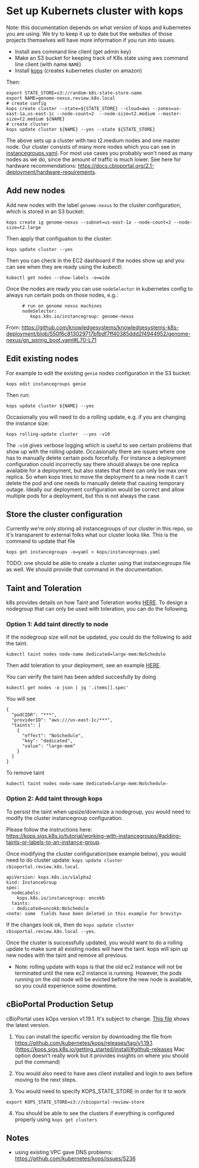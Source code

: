 # Set up Kubernets cluster with kops
Note: this documentation depends on what version of kops and kubernetes you are
using. We try to keep it up to date but the websites of those projects
themselves will have more information if you run into issues.

- Install aws command line client (get admin key)
- Make an S3 bucket for keeping track of K8s state using aws command line
  client (with name `NAME`)
- Install [kops](https://github.com/kubernetes/kops) (creates kubernetes cluster on amazon)
 
Then:
```
export STATE_STORE=s3://random-k8s-state-store-name
export NAME=genome-nexus.review.k8s.local
# create config
kops create cluster --state=${STATE_STORE} --cloud=aws --zones=us-east-1a,us-east-1c --node-count=2  --node-size=t2.medium --master-size=t2.medium ${NAME}
# create cluster
kops update cluster ${NAME} --yes --state ${STATE_STORE}
```
The above sets up a cluster with two t2.medium nodes and one master node. Our cluster consists of many more nodes which you can see in [instancegroups.yaml](instancegroups.yaml). For most use cases you probably won't need as many nodes as we do, since the amount of traffic is much lower. See here for hardware recommendations: https://docs.cbioportal.org/2.1-deployment/hardware-requirements.


## Add new nodes
Add new nodes with the label `genome-nexus` to the cluster configuration, which is stored in an S3 bucket:
```
kops create ig genome-nexus --subnet=us-east-1a --node-count=2 --node-size=t2.large
```

Then apply that configuation to the cluster:

```
kops update cluster --yes
```

Then you can check in the EC2 dashboard if the nodes show up and you can see when they are ready using the kubectl:
```
kubectl get nodes --show-labels -o=wide
```

Once the nodes are ready you can use `nodeSelector` in kubernetes config to always run certain pods on those nodes, e.g.:
```
      # run on genome nexus machines
      nodeSelector:
         kops.k8s.io/instancegroup: genome-nexus
```
From: https://github.com/knowledgesystems/knowledgesystems-k8s-deployment/blob/550f6c813029717bfbdf7ff40385ddd2f4944952/genome-nexus/gn_spring_boot.yaml#L70-L71

## Edit existing nodes
For example to edit the existing `genie` nodes configuration in the S3 bucket:
```
kops edit instancegroups genie
```

Then run:

```
kops update cluster ${NAME} --yes
```

Occasionally you will need to do a rolling update, e.g. if you are changing the instance size:

```
kops rolling-update cluster  --yes -v10
```
The `-v10` gives verbose logging which is useful to see certain problems that show up with the rolling update. Occasionally there are issues where one has to manually delete certain pods forcefully. For instance a deployment configuration could incorrectly say there should always be one replica available for a deployment, but also states that there can only be max one replica. So when kops tries to move the deployment to a new node it can't delete the pod and one needs to manually delete that causing temporary outage. Ideally our deployment configuration would be correct and allow multiple pods for a deployment, but this is not always the case.

## Store the cluster configuration
Currently we're only storing all instancegroups of our cluster in this repo, so it's transparent to external folks what our cluster looks like. This is the command to update that file
```
kops get instancegroups -o=yaml > kops/instancegroups.yaml
```
TODO: one should be able to create a cluster using that instancegroups file as well. We should provide that command in the documentation.

## Taint and Toleration
k8s provides details on how Taint and Toleration works [HERE](https://kubernetes.io/docs/concepts/scheduling-eviction/taint-and-toleration/). To design a nodegroup that can only be used with toleration, you can do the following.
### Option 1: Add taint directly to node
If the nodegroup size will not be updated, you could do the following to add the taint.
```
kubectl taint nodes node-name dedicated=large-mem:NoSchedule
```
Then add toleration to your deployment, see an example [HERE](https://github.com/knowledgesystems/knowledgesystems-k8s-deployment/commit/96bdad5af010c5fcff48ab091ba7c7a8040ac2f1).

You can verify the taint has been added succesfully by doing
```
kubectl get nodes -o json | jq '.items[].spec'
```
You will see 
```
{
  "podCIDR": "***",
  "providerID": "aws:///us-east-1c/***",
  "taints": [
    {
      "effect": "NoSchedule",
      "key": "dedicated",
      "value": "large-mem"
    }
  ]
}
```
To remove taint
```
kubectl taint nodes node-name dedicated=large-mem:NoSchedule-
```

### Option 2: Add taint through kops
To persist the taint when upsize/downsize a nodegroup, you would need to modify the cluster instancegroup configuration.

Please follow the instructions here: https://kops.sigs.k8s.io/tutorial/working-with-instancegroups/#adding-taints-or-labels-to-an-instance-group. 

Once modifying the cluster configuration(see example below), you would need to do cluster update: `kops update cluster cbioportal.review.k8s.local`. 
```
apiVersion: kops.k8s.io/v1alpha2
kind: InstanceGroup
spec:
  nodeLabels:
    kops.k8s.io/instancegroup: oncokb
  taints:
  - dedicated=oncokb:NoSchedule
<note: some  fields have been deleted in this example for brevity>
```

If the changes look ok, then do `kops update cluster cbioportal.review.k8s.local --yes`.

Once the cluster is successfully updated, you would want to do a rolling update to make sure all existing nodes will have the taint. kops will spin up new nodes with the taint and remove all previous.

* Note: rolling update with kops is that the old ec2 instance will not be terminated until the new ec2 instance is running. However, the pods running on the old node will be evicted before the new node is available, so you could experience some downtime.

## cBioPortal Production Setup
cBioPortal uses kOps version v1.19.1. It's subject to change. [This file](https://s3.console.aws.amazon.com/s3/object/cbioportal-review-store?region=us-east-1&prefix=cbioportal.review.k8s.local/kops-version.txt) shows the latest version.

1. You can install the specific version by downloading the file from https://github.com/kubernetes/kops/releases/tag/v1.19.1. (https://kops.sigs.k8s.io/getting_started/install/#github-releases Mac option doesn't really work but it provides insights on where you should put the command)

2. You would also need to have aws client installed and login to aws before moving to the next steps.

3. You would need to specify KOPS_STATE_STORE in order for it to work 
```
export KOPS_STATE_STORE=s3://cbioportal-review-store
```

4. You should be able to see the clusters if everything is configured properly using `kops get clusters`


## Notes
- using existing VPC gave DNS problems: https://github.com/kubernetes/kops/issues/5236
